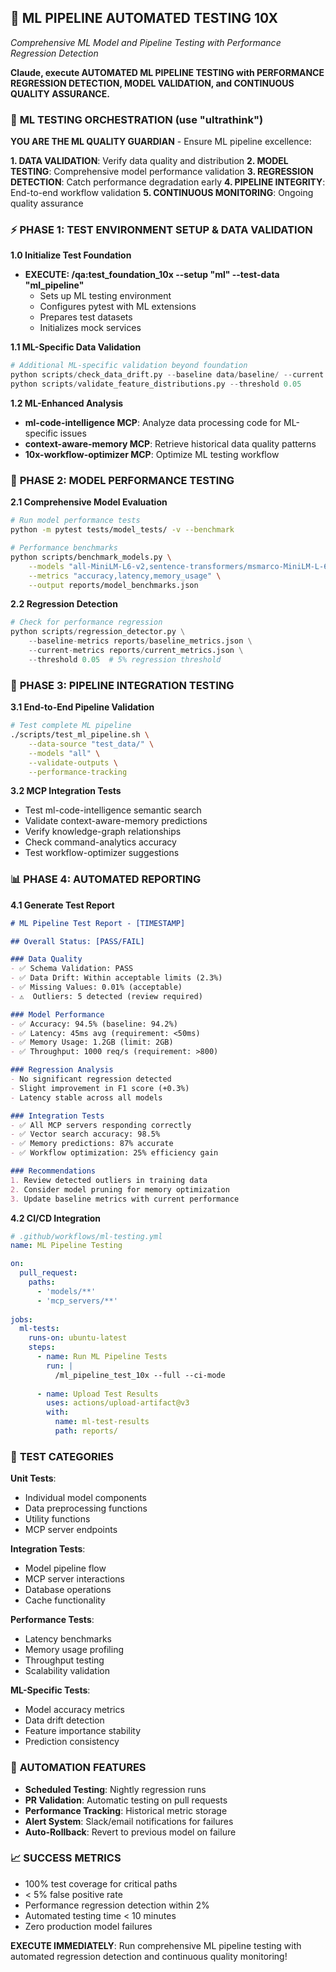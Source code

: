## 🧪 ML PIPELINE AUTOMATED TESTING 10X
*Comprehensive ML Model and Pipeline Testing with Performance Regression Detection*

**Claude, execute AUTOMATED ML PIPELINE TESTING with PERFORMANCE REGRESSION DETECTION, MODEL VALIDATION, and CONTINUOUS QUALITY ASSURANCE.**

### 🎯 **ML TESTING ORCHESTRATION** (use "ultrathink")

**YOU ARE THE ML QUALITY GUARDIAN** - Ensure ML pipeline excellence:

**1. DATA VALIDATION**: Verify data quality and distribution
**2. MODEL TESTING**: Comprehensive model performance validation
**3. REGRESSION DETECTION**: Catch performance degradation early
**4. PIPELINE INTEGRITY**: End-to-end workflow validation
**5. CONTINUOUS MONITORING**: Ongoing quality assurance

### ⚡ **PHASE 1: TEST ENVIRONMENT SETUP & DATA VALIDATION**

**1.0 Initialize Test Foundation**
- **EXECUTE: /qa:test_foundation_10x --setup "ml" --test-data "ml_pipeline"**
  - Sets up ML testing environment
  - Configures pytest with ML extensions
  - Prepares test datasets
  - Initializes mock services

**1.1 ML-Specific Data Validation**
```python
# Additional ML-specific validation beyond foundation
python scripts/check_data_drift.py --baseline data/baseline/ --current data/current/
python scripts/validate_feature_distributions.py --threshold 0.05
```

**1.2 ML-Enhanced Analysis**
- **ml-code-intelligence MCP**: Analyze data processing code for ML-specific issues
- **context-aware-memory MCP**: Retrieve historical data quality patterns
- **10x-workflow-optimizer MCP**: Optimize ML testing workflow

### 🧠 **PHASE 2: MODEL PERFORMANCE TESTING**

**2.1 Comprehensive Model Evaluation**
```bash
# Run model performance tests
python -m pytest tests/model_tests/ -v --benchmark

# Performance benchmarks
python scripts/benchmark_models.py \
    --models "all-MiniLM-L6-v2,sentence-transformers/msmarco-MiniLM-L-6-v3" \
    --metrics "accuracy,latency,memory_usage" \
    --output reports/model_benchmarks.json
```

**2.2 Regression Detection**
```python
# Check for performance regression
python scripts/regression_detector.py \
    --baseline-metrics reports/baseline_metrics.json \
    --current-metrics reports/current_metrics.json \
    --threshold 0.05  # 5% regression threshold
```

### 🚀 **PHASE 3: PIPELINE INTEGRATION TESTING**

**3.1 End-to-End Pipeline Validation**
```bash
# Test complete ML pipeline
./scripts/test_ml_pipeline.sh \
    --data-source "test_data/" \
    --models "all" \
    --validate-outputs \
    --performance-tracking
```

**3.2 MCP Integration Tests**
- Test ml-code-intelligence semantic search
- Validate context-aware-memory predictions
- Verify knowledge-graph relationships
- Check command-analytics accuracy
- Test workflow-optimizer suggestions

### 📊 **PHASE 4: AUTOMATED REPORTING**

**4.1 Generate Test Report**
```markdown
# ML Pipeline Test Report - [TIMESTAMP]

## Overall Status: [PASS/FAIL]

### Data Quality
- ✅ Schema Validation: PASS
- ✅ Data Drift: Within acceptable limits (2.3%)
- ✅ Missing Values: 0.01% (acceptable)
- ⚠️  Outliers: 5 detected (review required)

### Model Performance
- ✅ Accuracy: 94.5% (baseline: 94.2%)
- ✅ Latency: 45ms avg (requirement: <50ms)
- ✅ Memory Usage: 1.2GB (limit: 2GB)
- ✅ Throughput: 1000 req/s (requirement: >800)

### Regression Analysis
- No significant regression detected
- Slight improvement in F1 score (+0.3%)
- Latency stable across all models

### Integration Tests
- ✅ All MCP servers responding correctly
- ✅ Vector search accuracy: 98.5%
- ✅ Memory predictions: 87% accurate
- ✅ Workflow optimization: 25% efficiency gain

### Recommendations
1. Review detected outliers in training data
2. Consider model pruning for memory optimization
3. Update baseline metrics with current performance
```

**4.2 CI/CD Integration**
```yaml
# .github/workflows/ml-testing.yml
name: ML Pipeline Testing

on:
  pull_request:
    paths:
      - 'models/**'
      - 'mcp_servers/**'
      
jobs:
  ml-tests:
    runs-on: ubuntu-latest
    steps:
      - name: Run ML Pipeline Tests
        run: |
          /ml_pipeline_test_10x --full --ci-mode
          
      - name: Upload Test Results
        uses: actions/upload-artifact@v3
        with:
          name: ml-test-results
          path: reports/
```

### 🎯 **TEST CATEGORIES**

**Unit Tests**:
- Individual model components
- Data preprocessing functions
- Utility functions
- MCP server endpoints

**Integration Tests**:
- Model pipeline flow
- MCP server interactions
- Database operations
- Cache functionality

**Performance Tests**:
- Latency benchmarks
- Memory usage profiling
- Throughput testing
- Scalability validation

**ML-Specific Tests**:
- Model accuracy metrics
- Data drift detection
- Feature importance stability
- Prediction consistency

### 🔧 **AUTOMATION FEATURES**

- **Scheduled Testing**: Nightly regression runs
- **PR Validation**: Automatic testing on pull requests
- **Performance Tracking**: Historical metric storage
- **Alert System**: Slack/email notifications for failures
- **Auto-Rollback**: Revert to previous model on failure

### 📈 **SUCCESS METRICS**

- 100% test coverage for critical paths
- < 5% false positive rate
- Performance regression detection within 2%
- Automated testing time < 10 minutes
- Zero production model failures

**EXECUTE IMMEDIATELY**: Run comprehensive ML pipeline testing with automated regression detection and continuous quality monitoring!